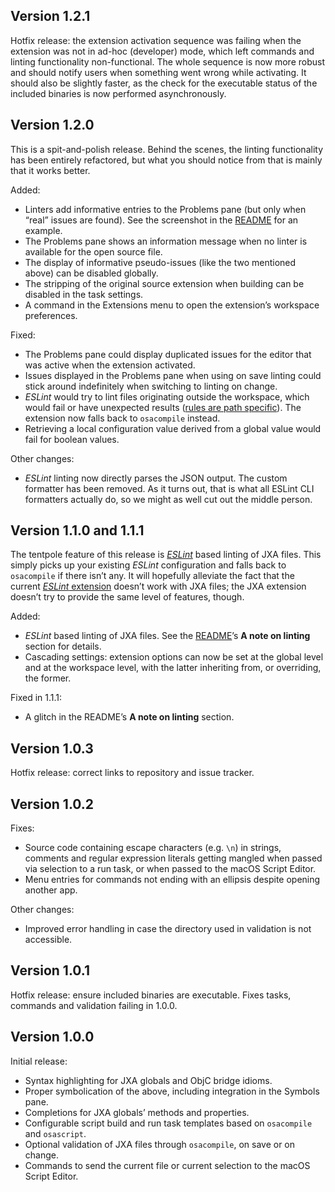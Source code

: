 ## Version 1.2.1

Hotfix release: the extension activation sequence was failing when the extension was not in ad-hoc (developer) mode, which left commands and linting functionality non-functional. The whole sequence is now more robust and should notify users when something went wrong while activating. It should also be slightly faster, as the check for the executable status of the included binaries is now performed asynchronously.

## Version 1.2.0

This is a spit-and-polish release. Behind the scenes, the linting functionality has been entirely refactored, but what you should notice from that is mainly that it works better.

Added:

- Linters add informative entries to the Problems pane (but only when “real” issues are found). See the screenshot in the [README](nova://extension/?id=net.kopischke.jxa) for an example.
- The Problems pane shows an information message when no linter is available for the open source file.
- The display of informative pseudo-issues (like the two mentioned above) can be disabled globally.
- The stripping of the original source extension when building can be disabled in the task settings.
- A command in the Extensions menu to open the extension’s workspace preferences.

Fixed:

- The Problems pane could display duplicated issues for the editor that was active when the extension activated.
- Issues displayed in the Problems pane when using on save linting could stick around indefinitely when switching to linting on change.
- _ESLint_ would try to lint files originating outside the workspace, which would fail or have unexpected results ([rules are path specific](https://eslint.org/docs/user-guide/configuring)). The extension now falls back to `osacompile` instead.
- Retrieving a local configuration value derived from a global value would fail for boolean values.

Other changes:

- _ESLint_ linting now directly parses the JSON output. The custom formatter has been removed. As it turns out, that is what all ESLint CLI formatters actually do, so we might as well cut out the middle person.

## Version 1.1.0 and 1.1.1

The tentpole feature of this release is [_ESLint_](https://eslint.org) based linting of JXA files. This simply picks up your existing _ESLint_ configuration and falls back to `osacompile` if there isn’t any. It will hopefully alleviate the fact that the current [_ESLint_ extension](nova://extension/?id=apexskier.eslint) doesn’t work with JXA files; the JXA extension doesn’t try to provide the same level of features, though.

Added:

- _ESLint_ based linting of JXA files. See the [README](nova://extension/?id=net.kopischke.jxa)’s **A note on linting** section for details.
- Cascading settings: extension options can now be set at the global level and at the workspace level, with the latter inheriting from, or overriding, the former.

Fixed in 1.1.1:

- A glitch in the README’s **A note on linting** section.

## Version 1.0.3

Hotfix release: correct links to repository and issue tracker.

## Version 1.0.2

Fixes:

- Source code containing escape characters (e.g. `\n`) in strings, comments and regular expression literals getting mangled when passed via selection to a run task, or when passed to the macOS Script Editor.
- Menu entries for commands not ending with an ellipsis despite opening another app.

Other changes:

- Improved error handling in case the directory used in validation is not accessible.

## Version 1.0.1

Hotfix release: ensure included binaries are executable. Fixes tasks, commands and validation failing in 1.0.0.

## Version 1.0.0

Initial release:

- Syntax highlighting for JXA globals and ObjC bridge idioms.
- Proper symbolication of the above, including integration in the Symbols pane.
- Completions for JXA globals’ methods and properties.
- Configurable script build and run task templates based on `osacompile` and `osascript`.
- Optional validation of JXA files through `osacompile`, on save or on change.
- Commands to send the current file or current selection to the macOS Script Editor.

